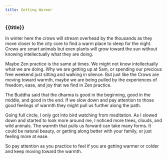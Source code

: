 ```yaml
---
title: Getting Warmer
---
```

<h3>{{title}}</h3>

In winter here the crows will stream overhead by the thousands as they move closer to the city core to find a warm place to sleep for the night. Crows are smart animals but even plants will grow toward the sun without knowing intellectually what they are doing.

Maybe Zen practice is the same at times. We might not know intellectually what we are doing. Why we are getting up at 5am, or spending our precious free weekend just sitting and walking in silence. But just like the Crows are moving toward warmth, maybe we are being pulled by the experiences of freedom, ease, and joy that we find in Zen practice.

The Buddha said that the dharma is good in the beginning, good in the middle, and good in the end. If we slow down and pay attention to those good feelings of warmth they might pull us further along the path.

Going full circle, I only got into bird watching from meditation. As I slowed down and started to look more around me, I noticed more trees, clouds, and wild animals. The warmth that pulls us forward can take many forms. It could be natural beauty, or getting along better with your family, or just feeling more at ease.

So pay attention as you practice to feel if you are getting warmer or colder and keep moving toward the warmth.

